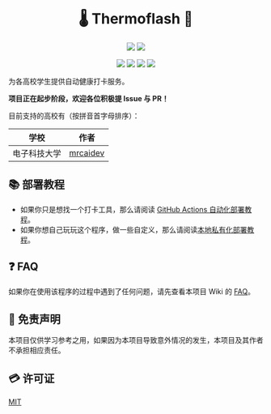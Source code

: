 <h1 align="center"> 🌡️ Thermoflash 🎉 </h1>

<p align="center">
  <img src="https://img.shields.io/github/license/mrcaidev/thermoflash"/>
  <img src="https://img.shields.io/pypi/pyversions/requests"/>
</p>
<p align="center">
  <img src="https://img.shields.io/github/stars/mrcaidev/thermoflash"/>
  <img src="https://img.shields.io/github/forks/mrcaidev/thermoflash"/>
  <img src="https://img.shields.io/github/issues/mrcaidev/thermoflash"/>
  <img src="https://img.shields.io/github/issues-closed/mrcaidev/thermoflash"/>
</p>

为各高校学生提供自动健康打卡服务。

**项目正在起步阶段，欢迎各位积极提 Issue 与 PR！**

目前支持的高校有（按拼音首字母排序）：

|     学校     |                  作者                   |
| :----------: | :-------------------------------------: |
| 电子科技大学 | [mrcaidev](https://github.com/mrcaidev) |

## 📚 部署教程

- 如果你只是想找一个打卡工具，那么请阅读 [GitHub Actions 自动化部署教程](https://github.com/mrcaidev/thermoflash/wiki/GitHub-Actions-自动化部署教程)。
- 如果你想自己玩玩这个程序，做一些自定义，那么请阅读[本地私有化部署教程](https://github.com/mrcaidev/thermoflash/wiki/本地私有化部署教程)。

## ❓ FAQ

如果你在使用该程序的过程中遇到了任何问题，请先查看本项目 Wiki 的 [FAQ](https://github.com/mrcaidev/thermoflash/wiki/FAQ)。

## 📜 免责声明

本项目仅供学习参考之用，如果因为本项目导致意外情况的发生，本项目及其作者不承担相应责任。

## 💳 许可证

[MIT](https://github.com/mrcaidev/thermoflash/blob/master/LICENSE)
